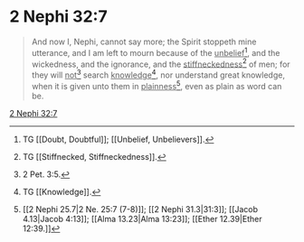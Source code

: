 # 2 Nephi 32:7

> And now I, Nephi, cannot say more; the Spirit stoppeth mine utterance, and I am left to mourn because of the <u>unbelief</u>[^a], and the wickedness, and the ignorance, and the <u>stiffneckedness</u>[^b] of men; for they will <u>not</u>[^c] search <u>knowledge</u>[^d], nor understand great knowledge, when it is given unto them in <u>plainness</u>[^e], even as plain as word can be.

[2 Nephi 32:7](https://www.churchofjesuschrist.org/study/scriptures/bofm/2-ne/32?lang=eng&id=p7#p7)


[^a]: TG [[Doubt, Doubtful]]; [[Unbelief, Unbelievers]].
[^b]: TG [[Stiffnecked, Stiffneckedness]].
[^c]: 2 Pet. 3:5.
[^d]: TG [[Knowledge]].
[^e]: [[2 Nephi 25.7|2 Ne. 25:7 (7-8)]]; [[2 Nephi 31.3|31:3]]; [[Jacob 4.13|Jacob 4:13]]; [[Alma 13.23|Alma 13:23]]; [[Ether 12.39|Ether 12:39.]]
